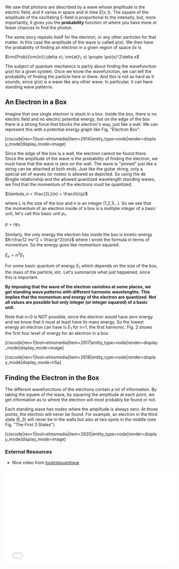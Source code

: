 We saw that photons are described by a wave whose amplitude is the electric field, and it varies in space and in time $E(x,t)$. The square of the amplitude of the oscillating E-field is proportional to the intensity, but, more importantly, it gives you the **probability** function of where you have more or fewer chances to find the photon.

The same story repeats itself for the electron, or any other particles for that matter. In this case the amplitude of the wave is called $\psi(x)$. We then have the probability of finding an electron in a given region of space $\delta x$ is

$\rm{Prob}(\rm{in}\;\delta x\; \rm{at}\; x) \propto \psi(x)^2\delta x$

The subject of quantum mechanics is partly about finding the wavefunction $\psi(x)$ for a given system. Once we know the wavefunction, we can tell the probability of finding the particle here or there. And this is not as hard as it sounds, since $\psi(x)$ is a wave like any other wave. In particular, it can have standing wave patterns.

## An Electron in a Box 

Imagine that one single electron is stuck in a box. Inside the box, there is no electric field and no electric potential energy, but on the edge of the box there is a strong force that blocks the electron's way, just like a wall. We can represent this with a potential energy graph like Fig. "Electron Box".

[ciscode|rev=1|tool=elmsmedia|item=2614|entity_type=node|render=display_mode|display_mode=image]

Since the edge of the box is a wall, the electron cannot be found there. Since the amplitude of the wave is the probability of finding the electron, we must have that the wave is zero on the wall. The wave is "pinned" just like a string can be attached at both ends. Just like the guitar string, only a special set of waves (or notes) is allowed as depicted. So using the de Broglie relationship and the allowed quantized wavelength standing waves, we find that the momentum of the electrons must be quantized.

$\lambda_n = \frac{2L}{n} = \frac{h}{p}$

where L is the size of the box and n is an integer (1,2,3...). So we see that the momentum of an electron inside of a box is a multiple integer of a basic unit, let's call this basic unit $p_1$.

$p = n p_1$

Similarly, the only energy the electron has inside the box is kinetic energy $K=\frac12 mv^2 = \frac{p^2}{m}$ where I wrote the formula in terms of momentum. So the energy goes like momentum squared.

$E_n = n^2 E_1$

For some basic quantum of energy $E_1$ which depends on the size of the box, the mass of the particle, etc. Let's summarize what just happened, since this is important.

**By imposing that the wave of the electron vanishes at some places, we get standing wave patterns with different harmonic wavelengths. This implies that the momentum and energy of the electron are quantized. Not all values are possible but only integer (or integer squared) of a basic unit.**

Note that n=0 is NOT possible, since the electron would have zero energy and we know that it must at least have its mass energy. So the lowest energy an electron can have is $E_1$ for n=1, the first harmonic. Fig. 2 shows the first four level of energy for an electron in a box.

[ciscode|rev=1|tool=elmsmedia|item=2617|entity_type=node|render=display_mode|display_mode=image]

[ciscode|rev=1|tool=elmsmedia|item=2618|entity_type=node|render=display_mode|display_mode=h5p]

## Finding the Electron in the Box 

The different wavefunctions of the electrons contain a lot of information. By taking the square of the wave, by squaring the amplitude at each point, we get information as to where the electron will most probably be found or not.

Each standing wave has nodes where the amplitude is always zero. At those points, the electron will never be found. For example, an electron in the third state \(E_3\) will never be in the walls but also at two spots in the middle (see Fig. "The First 3 States").

[ciscode|rev=1|tool=elmsmedia|item=2620|entity_type=node|render=display_mode|display_mode=image]

### External Resources 

- Nice video from [toutestquantique](http://www.toutestquantique.fr/#credits)

 <iframe allowfullscreen="" frameborder="0" height="315" src="//www.youtube.com/embed/hgwm4Nsqpuc?rel=0" width="560"> </iframe>